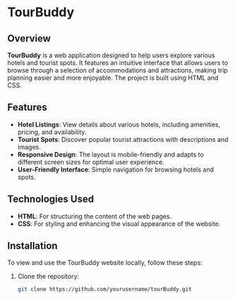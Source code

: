 # TourBuddy

## Overview
**TourBuddy** is a web application designed to help users explore various hotels and tourist spots. It features an intuitive interface that allows users to browse through a selection of accommodations and attractions, making trip planning easier and more enjoyable. The project is built using HTML and CSS.

## Features
- **Hotel Listings**: View details about various hotels, including amenities, pricing, and availability.
- **Tourist Spots**: Discover popular tourist attractions with descriptions and images.
- **Responsive Design**: The layout is mobile-friendly and adapts to different screen sizes for optimal user experience.
- **User-Friendly Interface**: Simple navigation for browsing hotels and spots.

## Technologies Used
- **HTML**: For structuring the content of the web pages.
- **CSS**: For styling and enhancing the visual appearance of the website.

## Installation
To view and use the TourBuddy website locally, follow these steps:

1. Clone the repository:
   ```bash
   git clone https://github.com/yourusername/tourBuddy.git
